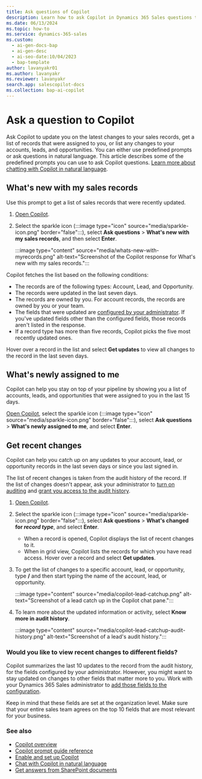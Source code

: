 ```yaml
---
title: Ask questions of Copilot
description: Learn how to ask Copilot in Dynamics 365 Sales questions to know what's new with your leads, opportunities, accounts, and records assigned to you.
ms.date: 06/13/2024
ms.topic: how-to
ms.service: dynamics-365-sales
ms.custom:
  - ai-gen-docs-bap
  - ai-gen-desc
  - ai-seo-date:10/04/2023
  - bap-template
author: lavanyakr01
ms.author: lavanyakr
ms.reviewer: lavanyakr
search.app: salescopilot-docs
ms.collection: bap-ai-copilot
---
```


# Ask a question to Copilot

Ask Copilot to update you on the latest changes to your sales records, get a list of records that were assigned to you, or list any changes to your accounts, leads, and opportunities. You can either use predefined prompts or ask questions in natural language. This article describes some of the predefined prompts you can use to ask Copilot questions. [Learn more about chatting with Copilot in natural language](use-sales-copilot.md#chat-with-copilot-in-NL).

## What's new with my sales records

Use this prompt to get a list of sales records that were recently updated.  

1. [Open Copilot](use-sales-copilot.md#open-copilot).
1. Select the sparkle icon (:::image type="icon" source="media/sparkle-icon.png" border="false":::), select **Ask questions** > **What's new with my sales records**, and then select **Enter**.

    :::image type="content" source="media/whats-new-with-myrecords.png" alt-text="Screenshot of the Copilot response for What's new with my sales records.":::

Copilot fetches the list based on the following conditions:

- The records are of the following types: Account, Lead, and Opportunity.
- The records were updated in the last seven days.
- The records are owned by you. For account records, the records are owned by you or your team.
- The fields that were updated are [configured by your administrator](enable-setup-copilot.md#configure-fields-for-generating-whats-new-with-my-sales-records-list). If you've updated fields other than the configured fields, those records aren't listed in the response.
- If a record type has more than five records, Copilot picks the five most recently updated ones.

Hover over a record in the list and select **Get updates** to view all changes to the record in the last seven days.

## What's newly assigned to me

Copilot can help you stay on top of your pipeline by showing you a list of accounts, leads, and opportunities that were assigned to you in the last 15 days.

[Open Copilot](use-sales-copilot.md#open-copilot), select the sparkle icon (:::image type="icon" source="media/sparkle-icon.png" border="false":::), select **Ask questions** > **What's newly assigned to me**, and select **Enter**.

## Get recent changes

Copilot can help you catch up on any updates to your account, lead, or opportunity records in the last seven days or since you last signed in.

The list of recent changes is taken from the audit history of the record. If the list of changes doesn't appear, ask your administrator to [turn on auditing](enable-setup-copilot.md#turn-copilot-features-on-or-off-in-sales-hub) and [grant you access to the audit history](enable-setup-copilot.md#grant-audit-access-to-your-sellers).

1. [Open Copilot](use-sales-copilot.md#open-copilot).
1. Select the sparkle icon (:::image type="icon" source="media/sparkle-icon.png" border="false":::), select **Ask questions** > **What's changed for *record type***, and select **Enter**.

    - When a record is opened, Copilot displays the list of recent changes to it.
    - When in grid view, Copilot lists the records for which you have read access. Hover over a record and select **Get updates**.

1. To get the list of changes to a specific account, lead, or opportunity, type **/** and then start typing the name of the account, lead, or opportunity.

    :::image type="content" source="media/copilot-lead-catchup.png" alt-text="Screenshot of a lead catch up in the Copilot chat pane.":::

1. To learn more about the updated information or activity, select **Know more in audit history**.

    :::image type="content" source="media/copilot-lead-catchup-audit-history.png" alt-text="Screenshot of a lead's audit history.":::

### Would you like to view recent changes to different fields?

Copilot summarizes the last 10 updates to the record from the audit history, for the fields configured by your administrator. However, you might want to stay updated on changes to other fields that matter more to you. Work with your Dynamics 365 Sales administrator to [add those fields to the configuration](enable-setup-copilot.md#configure-fields-for-generating-summaries-and-recent-changes-list).

Keep in mind that these fields are set at the organization level. Make sure that your entire sales team agrees on the top 10 fields that are most relevant for your business.

### See also

- [Copilot overview](copilot-overview.md)  
- [Copilot prompt guide reference](copilot-prompt-guide.md)  
- [Enable and set up Copilot](enable-setup-copilot.md)  
- [Chat with Copilot in natural language](use-sales-copilot.md#chat-with-copilot-in-NL)
- [Get answers from SharePoint documents](copilot-get-doc-suggestions.md#get-answers-from-sharepoint-documents)